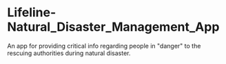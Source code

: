 # Lifeline-Natural_Disaster_Management_App
An app for providing critical info regarding people in "danger" to the rescuing authorities during natural disaster. 
